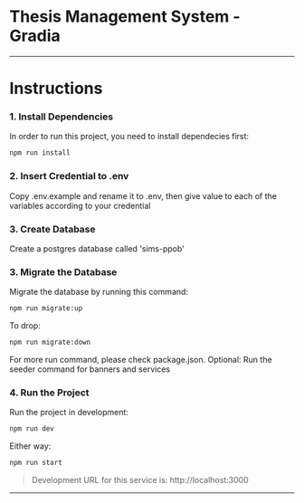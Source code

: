 # Thesis Management System - Gradia

---

# Instructions

### 1. Install Dependencies

In order to run this project, you need to install dependecies first:

```bash
npm run install
```

### 2. Insert Credential to .env

Copy .env.example and rename it to .env, then give value to each of the variables according to your credential

### 3. Create Database

Create a postgres database called 'sims-ppob'

### 3. Migrate the Database
Migrate the database by running this command:

```bash
npm run migrate:up
```

To drop:

```bash
npm run migrate:down
```

For more run command, please check package.json.
Optional: Run the seeder command for banners and services

### 4. Run the Project

Run the project in development:

```bash
npm run dev
```

Either way:

```bash
npm run start
```

> Development URL for this service is: http://localhost:3000

---